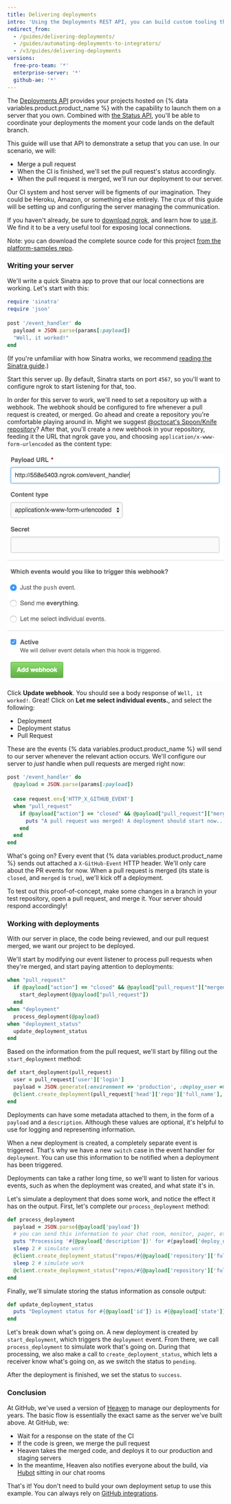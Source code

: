 ```yaml
---
title: Delivering deployments
intro: 'Using the Deployments REST API, you can build custom tooling that interacts with your server and a third-party app.'
redirect_from:
  - /guides/delivering-deployments/
  - /guides/automating-deployments-to-integrators/
  - /v3/guides/delivering-deployments
versions:
  free-pro-team: '*'
  enterprise-server: '*'
  github-ae: '*'
---
```

 
  

The [Deployments API][deploy API] provides your projects hosted on {% data variables.product.product_name %} with
the capability to launch them on a server that you own. Combined with
[the Status API][status API], you'll be able to coordinate your deployments
the moment your code lands on the default branch.

This guide will use that API to demonstrate a setup that you can use.
In our scenario, we will:

* Merge a pull request
* When the CI is finished, we'll set the pull request's status accordingly.
* When the pull request is merged, we'll run our deployment to our server.

Our CI system and host server will be figments of our imagination. They could be
Heroku, Amazon, or something else entirely. The crux of this guide will be setting up
and configuring the server managing the communication.

If you haven't already, be sure to [download ngrok][ngrok], and learn how
to [use it][using ngrok]. We find it to be a very useful tool for exposing local
connections.

Note: you can download the complete source code for this project
[from the platform-samples repo][platform samples].

### Writing your server

We'll write a quick Sinatra app to prove that our local connections are working.
Let's start with this:

``` ruby
require 'sinatra'
require 'json'

post '/event_handler' do
  payload = JSON.parse(params[:payload])
  "Well, it worked!"
end
```

(If you're unfamiliar with how Sinatra works, we recommend [reading the Sinatra guide][Sinatra].)

Start this server up. By default, Sinatra starts on port `4567`, so you'll want
to configure ngrok to start listening for that, too.

In order for this server to work, we'll need to set a repository up with a webhook.
The webhook should be configured to fire whenever a pull request is created, or merged.
Go ahead and create a repository you're comfortable playing around in. Might we
suggest [@octocat's Spoon/Knife repository](https://github.com/octocat/Spoon-Knife)?
After that, you'll create a new webhook in your repository, feeding it the URL
that ngrok gave you, and choosing `application/x-www-form-urlencoded` as the
content type:

![A new ngrok URL](/assets/images/webhook_sample_url.png)

Click **Update webhook**. You should see a body response of `Well, it worked!`.
Great! Click on **Let me select individual events.**, and select the following:

* Deployment
* Deployment status
* Pull Request

These are the events {% data variables.product.product_name %} will send to our server whenever the relevant action
occurs. We'll configure our server to *just* handle when pull requests are merged
right now:

``` ruby
post '/event_handler' do
  @payload = JSON.parse(params[:payload])

  case request.env['HTTP_X_GITHUB_EVENT']
  when "pull_request"
    if @payload["action"] == "closed" && @payload["pull_request"]["merged"]
      puts "A pull request was merged! A deployment should start now..."
    end
  end
end
```

What's going on? Every event that {% data variables.product.product_name %} sends out attached a `X-GitHub-Event`
HTTP header. We'll only care about the PR events for now. When a pull request is
merged (its state is `closed`, and `merged` is `true`), we'll kick off a deployment.

To test out this proof-of-concept, make some changes in a branch in your test
repository, open a pull request, and merge it. Your server should respond accordingly!

### Working with deployments

With our server in place, the code being reviewed, and our pull request
merged, we want our project to be deployed.

We'll start by modifying our event listener to process pull requests when they're
merged, and start paying attention to deployments:

``` ruby
when "pull_request"
  if @payload["action"] == "closed" && @payload["pull_request"]["merged"]
    start_deployment(@payload["pull_request"])
  end
when "deployment"
  process_deployment(@payload)
when "deployment_status"
  update_deployment_status
end
```

Based on the information from the pull request, we'll start by filling out the
`start_deployment` method:

``` ruby
def start_deployment(pull_request)
  user = pull_request['user']['login']
  payload = JSON.generate(:environment => 'production', :deploy_user => user)
  @client.create_deployment(pull_request['head']['repo']['full_name'], pull_request['head']['sha'], {:payload => payload, :description => "Deploying my sweet branch"})
end
```

Deployments can have some metadata attached to them, in the form of a `payload`
and a `description`. Although these values are optional, it's helpful to use
for logging and representing information.

When a new deployment is created, a completely separate event is triggered. That's
why we have a new `switch` case in the event handler for `deployment`. You can
use this information to be notified when a deployment has been triggered.

Deployments can take a rather long time, so we'll want to listen for various events,
such as when the deployment was created, and what state it's in.

Let's simulate a deployment that does some work, and notice the effect it has on
the output. First, let's complete our `process_deployment` method:

``` ruby
def process_deployment
  payload = JSON.parse(@payload['payload'])
  # you can send this information to your chat room, monitor, pager, etc.
  puts "Processing '#{@payload['description']}' for #{payload['deploy_user']} to #{payload['environment']}"
  sleep 2 # simulate work
  @client.create_deployment_status("repos/#{@payload['repository']['full_name']}/deployments/#{@payload['id']}", 'pending')
  sleep 2 # simulate work
  @client.create_deployment_status("repos/#{@payload['repository']['full_name']}/deployments/#{@payload['id']}", 'success')
end
```

Finally, we'll simulate storing the status information as console output:

``` ruby
def update_deployment_status
  puts "Deployment status for #{@payload['id']} is #{@payload['state']}"
end
```

Let's break down what's going on. A new deployment is created by `start_deployment`,
which triggers the `deployment` event. From there, we call `process_deployment`
to simulate work that's going on. During that processing, we also make a call to
`create_deployment_status`, which lets a receiver know what's going on, as we
switch the status to `pending`.

After the deployment is finished, we set the status to `success`.

### Conclusion

At GitHub, we've used a version of [Heaven][heaven] to manage
our deployments for years. The basic flow is essentially the exact same as the
server we've built above. At GitHub, we:

* Wait for a response on the state of the CI
* If the code is green, we merge the pull request
* Heaven takes the merged code, and deploys it to our production and staging servers
* In the meantime, Heaven also notifies everyone about the build, via [Hubot][hubot] sitting in our chat rooms

That's it! You don't need to build your own deployment setup to use this example.
You can always rely on [GitHub integrations][integrations].

[deploy API]: /v3/repos/deployments/
[status API]: /guides/building-a-ci-server
[ngrok]: https://ngrok.com/
[using ngrok]: /webhooks/configuring/#using-ngrok
[platform samples]: https://github.com/github/platform-samples/tree/master/api/ruby/delivering-deployments
[Sinatra]: http://www.sinatrarb.com/
[webhook]: /webhooks/
[octokit.rb]: https://github.com/octokit/octokit.rb
[access token]: /articles/creating-an-access-token-for-command-line-use
[travis api]: https://api.travis-ci.org/docs/
[janky]: https://github.com/github/janky
[heaven]: https://github.com/atmos/heaven
[hubot]: https://github.com/github/hubot
[integrations]: https://github.com/integrations
